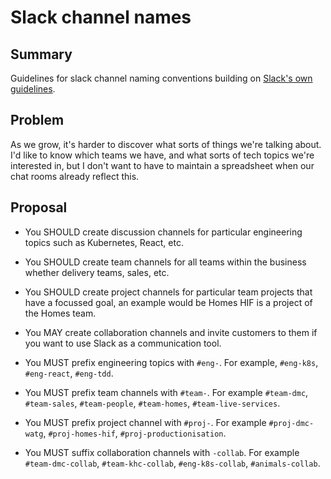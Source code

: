 # Slack channel names

## Summary

Guidelines for slack channel naming conventions building on [Slack's own guidelines](https://get.slack.help/hc/en-us/articles/217626408-Create-guidelines-for-channel-names).

## Problem

As we grow, it's harder to discover what sorts of things we're talking about. I'd like to know which teams we have, and what sorts of tech topics we're interested in, but I don't want to have to maintain a spreadsheet when our chat rooms already reflect this.

## Proposal

- You SHOULD create discussion channels for particular engineering topics such as Kubernetes, React, etc.
- You SHOULD create team channels for all teams within the business whether delivery teams, sales, etc.
- You SHOULD create project channels for particular team projects that have a focussed goal, an example would be Homes HIF is a project of the Homes team.
- You MAY create collaboration channels and invite customers to them if you want to use Slack as a communication tool.

- You MUST prefix engineering topics with `#eng-`. For example, `#eng-k8s`, `#eng-react`, `#eng-tdd`.
- You MUST prefix team channels with `#team-`. For example `#team-dmc`, `#team-sales`, `#team-people`, `#team-homes`, `#team-live-services`.
- You MUST prefix project channel with `#proj-`. For example `#proj-dmc-watg`, `#proj-homes-hif`, `#proj-productionisation`.
- You MUST suffix collaboration channels with `-collab`. For example `#team-dmc-collab`, `#team-khc-collab`, `#eng-k8s-collab`, `#animals-collab`.

